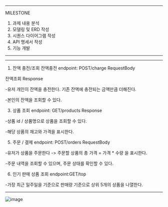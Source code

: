 


************


MILESTONE
1. 과제 내용 분석
2. 모델링 및 ERD 작성
3. 시퀀스 다이어그램 작성
4. API 명세서 작성
5. 기능 개발


************


************


1. 잔액 충전/조회
잔액충전
endpoint: POST/charge
RequestBody


잔액조회
Response


-유저 개인이 잔액을 충전한다. 기존 잔액에 충전되는 금액만큼 더해진다.


-본인의 잔액을 조회할 수 있다.

3. 상품 조회
endpoint: GET/products
Response


-상품 id / 상품명으로 상품을 조회할 수 있다.


-해당 상품의 재고와 가격을 표시한다.

5. 주문 / 결제
endpoint: POST/orders
RequestBody


-유저가 상품을 주문한다 -> 주문할 상품의 총 가격 = 가격 * 수량 을 표시한다.


-주문 내역을 조회할 수 있으며, 주문 상태를 확인할 수 있다.

6. 인기 판매 상품 조회
endpoint:GET/top


-가장 최근 일주일을 기준으로 판매량 기준으로 상위 5개의 상품을 나열한다.


************

![image](https://github.com/JunilMin/hanghae99_2-/assets/86759172/82106898-1c95-40c6-b81c-e4cae06bc46e)










